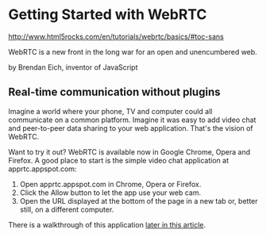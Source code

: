 # Getting Started with WebRTC

http://www.html5rocks.com/en/tutorials/webrtc/basics/#toc-sans

WebRTC is a new front in the long war for an open and unencumbered web. 

by Brendan Eich, inventor of JavaScript

## Real-time communication without plugins

Imagine a world where your phone, TV and computer could all communicate on a common platform. Imagine it was easy to add video chat and peer-to-peer data sharing to your web application. That's the vision of WebRTC.

Want to try it out? WebRTC is available now in Google Chrome, Opera and Firefox. A good place to start is the simple video chat application at apprtc.appspot.com:

1. Open apprtc.appspot.com in Chrome, Opera or Firefox.
1. Click the Allow button to let the app use your web cam.
1. Open the URL displayed at the bottom of the page in a new tab or, better still, on a different computer.

There is a walkthrough of this application [later in this article](http://www.html5rocks.com/en/tutorials/webrtc/basics/#toc-simple).

## 